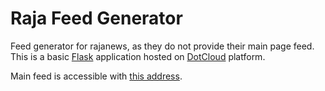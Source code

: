 # Raja Feed Generator

Feed generator for rajanews, as they do not provide their main page feed. This is a basic [Flask](http://flask.pocoo.org) application hosted on [DotCloud](https://www.dotcloud.com) platform.

Main feed is accessible with [this address](http://raja-nournia.dotcloud.com/main.atom).
